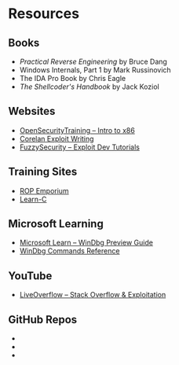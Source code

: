 # Resources

## Books
<ul>
    <li><i>Practical Reverse Engineering</i> by Bruce Dang</li>
    <li>Windows Internals, Part 1</i> by Mark Russinovich</li>
    <li>The IDA Pro Book</i> by Chris Eagle</li>
    <li><i>The Shellcoder's Handbook</i> by Jack Koziol</li>
</ul>

## Websites
<ul>
    <li><a href="https://opensecuritytraining.info/IntroX86.html">OpenSecurityTraining – Intro to x86</a></li>
    <li><a href="https://www.corelan.be/index.php/articles/">Corelan Exploit Writing</a></li>
    <li><a href="https://www.fuzzysecurity.com/tutorials.html">FuzzySecurity – Exploit Dev Tutorials</a></li>
</ul>

## Training Sites
<ul>
    <li><a href="https://ropemporium.com/">ROP Emporium</a></li>
    <li><a href="https://www.learn-c.org/">Learn-C</a></li>
</ul>

## Microsoft Learning
<ul>
    <li><a href="https://learn.microsoft.com/en-us/windows-hardware/drivers/debugger/debugger-download-tools">Microsoft Learn – WinDbg Preview Guide</a></li>
    <li><a href="https://learn.microsoft.com/en-us/windows-hardware/drivers/debuggercmds/debugger-commands">WinDbg Commands Reference</a></li>
</ul>

## YouTube
<ul>
    <li><a href="https://www.youtube.com/playlist?list=PLhixgUqwRTjxglIswKp9mpkfPNfHkzyeN">LiveOverflow – Stack Overflow & Exploitation</a></li>
</ul>

## GitHub Repos
<ul>
    <li><a href="https://github.com/nop-tech/OSED"></a></li>
    <li><a href="https://github.com/Gabb4r/osed"></a></li>
    <li><a href="https://github.com/r0r0x-xx/OSED-Pre"></a></li>
<ul>